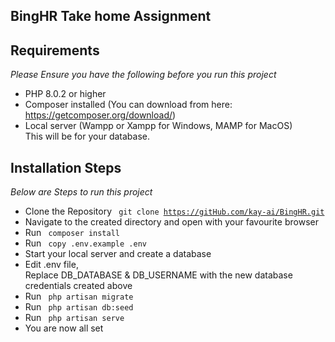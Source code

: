 ## BingHR Take home Assignment

## Requirements
<i> Please Ensure you have the following before you run this project </i>

- PHP 8.0.2 or higher
- Composer installed (You can download from here: https://getcomposer.org/download/)
- Local server (Wampp or Xampp for Windows, MAMP for MacOS) <br>
This will be for your database.

## Installation Steps

<i> Below are Steps to run this project </i>

* Clone the Repository 
<code> git clone https://gitHub.com/kay-ai/BingHR.git </code>
* Navigate to the created directory and open with your favourite browser
* Run <code> composer install </code>
* Run <code> copy .env.example .env </code>
* Start your local server and create a database
* Edit .env file, <br> Replace DB_DATABASE & DB_USERNAME with the new database credentials created above
* Run <code> php artisan migrate </code>
* Run <code> php artisan db:seed </code>
* Run <code> php artisan serve </code>
* You are now all set
